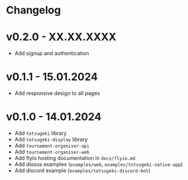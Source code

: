 # Changelog

# v0.2.0 - XX.XX.XXXX

* Add signup and authentication

# v0.1.1 - 15.01.2024

* Add responsive design to all pages

# v0.1.0 - 14.01.2024

* Add `totsugeki` library
* Add `totsugeki-display` library
* Add `tournament-organiser-api`
* Add `tournament-organiser-web`
* Add flyio hosting documentation in `docs/flyio.md`
* Add dioxus examples (`examples/web`, `examples/totsugeki-native-app`)
* Add discord example (`examples/totsugeki-discord-bot`)
